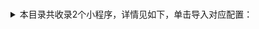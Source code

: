 # #
<details>
<summary>
本目录共收录2个小程序，详情见如下，单击导入对应配置：
</summary>

- [filter](https://quantumult.app/x/open-app/add-resource?remote-resource=%7B%22filter_remote%22%3A%20%5B%22https%3A%2F%2Fraw.githubusercontent.com%2Fzirawell%2FR-Store%2Fmain%2FRule%2FQuanX%2FAdblock%2FApplet%2FWechat%2F%23%2Ffilter%2FwechatAppletGeneralFilter.list%2C%20tag%3D%E5%BE%AE%E4%BF%A1%E5%B0%8F%E7%A8%8B%E5%BA%8F%E9%80%9A%E7%94%A8%E8%A7%84%E5%88%99%22%5D%2C%22rewrite_remote%22%3A%20%5B%22https%3A%2F%2Fraw.githubusercontent.com%2Fzirawell%2FR-Store%2Fmain%2FRule%2FQuanX%2FAdblock%2FApplet%2FWechat%2F%23%2Frewrite%2FwechatAppletGeneralRewrite.conf%2C%20tag%3D%E5%BE%AE%E4%BF%A1%E5%B0%8F%E7%A8%8B%E5%BA%8F%E9%80%9A%E7%94%A8%E8%A7%84%E5%88%99%22%5D%7D)
- [rewrite](https://quantumult.app/x/open-app/add-resource?remote-resource=%7B%22filter_remote%22%3A%20%5B%22https%3A%2F%2Fraw.githubusercontent.com%2Fzirawell%2FR-Store%2Fmain%2FRule%2FQuanX%2FAdblock%2FApplet%2FWechat%2F%23%2Ffilter%2FwechatAppletGeneralFilter.list%2C%20tag%3D%E5%BE%AE%E4%BF%A1%E5%B0%8F%E7%A8%8B%E5%BA%8F%E9%80%9A%E7%94%A8%E8%A7%84%E5%88%99%22%5D%2C%22rewrite_remote%22%3A%20%5B%22https%3A%2F%2Fraw.githubusercontent.com%2Fzirawell%2FR-Store%2Fmain%2FRule%2FQuanX%2FAdblock%2FApplet%2FWechat%2F%23%2Frewrite%2FwechatAppletGeneralRewrite.conf%2C%20tag%3D%E5%BE%AE%E4%BF%A1%E5%B0%8F%E7%A8%8B%E5%BA%8F%E9%80%9A%E7%94%A8%E8%A7%84%E5%88%99%22%5D%7D)

</details>